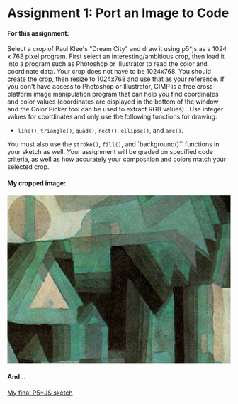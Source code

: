 # Assignment 1: Port an Image to Code

#### For this assignment:

Select a crop of Paul Klee's "Dream City" and draw it using p5*js as a 1024 x 768 pixel program. First select an interesting/ambitious crop, then load it into a program such as Photoshop or Illustrator to read the color and coordinate data. Your crop does not have to be 1024x768. You should create the crop, then resize to 1024x768 and use that as your reference. If you don't have access to Photoshop or Illustrator, GIMP is a free cross-platform image manipulation program that can help you find coordinates and color values (coordinates are displayed in the bottom of the window and the Color Picker tool can be used to extract RGB values) . Use integer values for coordinates and only use the following functions for drawing:

- `line()`, `triangle()`, `quad()`, `rect()`, `ellipse()`, and `arc()`.

You must also use the `stroke()`, `fill()`, and `background()`` functions in your sketch as well. Your assignment will be graded on specified code criteria, as well as how accurately your composition and colors match your selected crop.

#### My cropped image:

![Dream City by Paul Klee, Cropped](DreamCityCropped.png)

#### And...

[My final P5*JS sketch](https://stephanie.lol/intro-to-p5js/assignment-1/)
